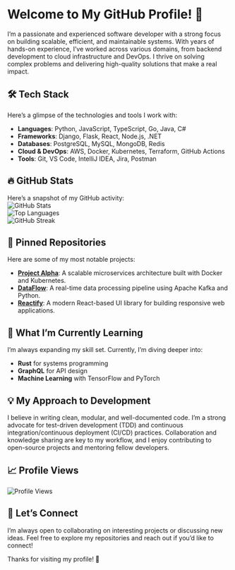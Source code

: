 # Welcome to My GitHub Profile! 👋  

I’m a passionate and experienced software developer with a strong focus on building scalable, efficient, and maintainable systems. With years of hands-on experience, I’ve worked across various domains, from backend development to cloud infrastructure and DevOps. I thrive on solving complex problems and delivering high-quality solutions that make a real impact.  

## 🛠️ Tech Stack  
Here’s a glimpse of the technologies and tools I work with:  
- **Languages**: Python, JavaScript, TypeScript, Go, Java, C#  
- **Frameworks**: Django, Flask, React, Node.js, .NET  
- **Databases**: PostgreSQL, MySQL, MongoDB, Redis  
- **Cloud & DevOps**: AWS, Docker, Kubernetes, Terraform, GitHub Actions  
- **Tools**: Git, VS Code, IntelliJ IDEA, Jira, Postman  

## 🔥 GitHub Stats  
Here’s a snapshot of my GitHub activity:  
![GitHub Stats](https://github-readme-stats.vercel.app/api?username=eddaatla824&show_icons=true&theme=radical)  
![Top Languages](https://github-readme-stats.vercel.app/api/top-langs/?username=eddaatla824&layout=compact&theme=radical)  
![GitHub Streak](https://streak-stats.demolab.com/?user=eddaatla824&theme=radical)  

## 📌 Pinned Repositories  
Here are some of my most notable projects:  
- **[Project Alpha](https://github.com/eddaatla824/project-alpha)**: A scalable microservices architecture built with Docker and Kubernetes.  
- **[DataFlow](https://github.com/eddaatla824/dataflow)**: A real-time data processing pipeline using Apache Kafka and Python.  
- **[Reactify](https://github.com/eddaatla824/reactify)**: A modern React-based UI library for building responsive web applications.  

## 🌱 What I’m Currently Learning  
I’m always expanding my skill set. Currently, I’m diving deeper into:  
- **Rust** for systems programming  
- **GraphQL** for API design  
- **Machine Learning** with TensorFlow and PyTorch  

## 💡 My Approach to Development  
I believe in writing clean, modular, and well-documented code. I’m a strong advocate for test-driven development (TDD) and continuous integration/continuous deployment (CI/CD) practices. Collaboration and knowledge sharing are key to my workflow, and I enjoy contributing to open-source projects and mentoring fellow developers.  

## 📈 Profile Views  
![Profile Views](https://komarev.com/ghpvc/?username=eddaatla824&color=blue)  

## 🤝 Let’s Connect  
I’m always open to collaborating on interesting projects or discussing new ideas. Feel free to explore my repositories and reach out if you’d like to connect!  

Thanks for visiting my profile! 🚀
